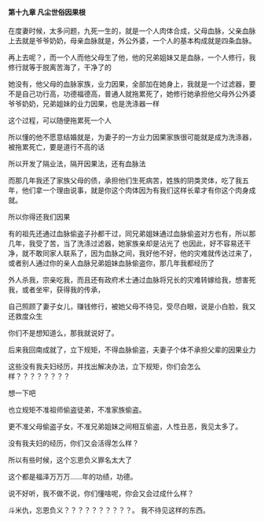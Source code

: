 #### 第十九章 凡尘世俗因果根


在度妻时候，太多问题，九死一生的，就是一个人肉体合成，父母血脉，父亲血脉上去就是爷爷奶奶，母亲血脉就是，外公外婆，一个人的基本构成就是四条血脉。

再上去呢？，而一个人而他父母生了他，他的兄弟姐妹又是血脉，一个人修行，我修行就等于脱离苦海了，干净了的

她没有，他父母的血脉家族，业力因果，全部加在她身上，我就是一个过滤器，要不是自己功行高，功德福德高，普通人就拖累死了，她修行她承担他父母外公外婆爷爷奶奶，兄弟姐妹的业力因果，也是洗涤器一样

这个过程，可以随便拖累死一个人

所以懂的他不愿意结婚就是，为妻子的一方业力因果家族很可能就是成为洗涤器，被拖累死亡，要是道行不高的话

所以开发了隔业法，隔开因果法，还有血脉法

而那几年我还了家族父母的债，承担他们生死病苦，姓族的阴类灵体，吃了我五年，他们拿一个理由说事，就是你这个肉体因为有我们这样长辈才有你这个肉身成就。

所以你得还我们因果

有的祖先还通过血脉偷盗子孙都干过，同兄弟姐妹通过血脉偷盗对方也有，所以那几年，我受了苦，当了洗涤过滤器，她家族亲却是沾光了
也因此，好不容易还干净，就不敢同家人联系了，因为血脉之间，我好他不好，他的灾难就传达过来了，或者别人通过你的亲人血脉兄弟姐妹血脉偷盗你，那几年我都经历了

外人杀我，宗亲吃我，而且还有政府术士通过血脉将兄长的灾难转嫁给我，想害死我，或者坐牢，获得我的传承，

自己照顾了妻子女儿，赚钱修行，被她父母不待见，受尽白眼，说是小白脸，我又还救度众生

你们不是想知道么，那我就说好了。

后来我回南成就了，立下规矩，不得血脉偷盗，夫妻子个体不承担父辈的因果业力

这些没有我夫妇经历，并找出解决办法，立下规矩，你们会怎么样？？？？？？？？

想一下吧

也立规矩不准祖师偷盗徒弟，不准家族偷盗。

更不准父母偷盗子女，不准兄弟姐妹之间相互偷盗，人性丑恶，我见太多了。

没有我夫妇的经历，你们又会活得怎么样？

所以有些时候，这个忘恩负义罪名太大了

这个都是福泽万万万……年的功绩，功德。

说不好听，我不做不说，你们懂啥呢，你会又会过成什么样？

斗米仇，忘恩负义？？？？？？？？？？。
我不待见这样的东西。


